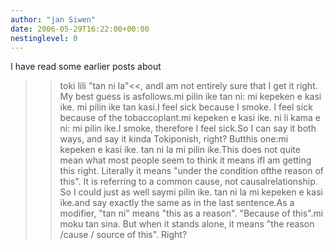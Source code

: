 ```yaml
---
author: "jan Siwen"
date: 2006-05-29T16:22:00+00:00
nestinglevel: 0
---
```

I have read some earlier posts about 
>>toki lili "tan ni la"<<, andI am not entirely sure that I get it right. My best guess is asfollows.mi pilin ike tan ni: mi kepeken e kasi ike. mi pilin ike tan kasi.I feel sick because I smoke. I feel sick because of the tobaccoplant.mi kepeken e kasi ike. ni li kama e ni: mi pilin ike.I smoke, therefore I feel sick.So I can say it both ways, and say it kinda Tokiponish, right? Butthis one:mi kepeken e kasi ike. tan ni la mi pilin ike.This does not quite mean what most people seem to think it means ifI am getting this right. Literally it means "under the condition ofthe reason of this". It is referring to a common cause, not causalrelationship. So I could just as well saymi pilin ike. tan ni la mi kepeken e kasi ike.and say exactly the same as in the last sentence.As a modifier, "tan ni" means "this as a reason". "Because of this".mi moku tan sina. But when it stands alone, it means "the reason /cause / source of this". Right?